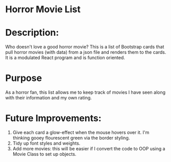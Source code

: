 # Horror Movie List

# Description: 
Who doesn't love a good horror movie?
This is a list of Bootstrap cards that pull horror movies (with data) from a json file and renders them to the cards. It is a modulated React program and is function oriented. 

# Purpose
As a horror fan, this list allows me to keep track of movies I have seen along with their information and my own rating. 

# Future Improvements: 
1. Give each card a glow-effect when the mouse hovers over it. I'm thinking gooey flourescent green via the border styling. 
2. Tidy up font styles and weights.
3. Add more movies: this will be easier if I convert the code to OOP using a Movie Class to set up objects.  


